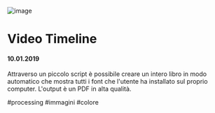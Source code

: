 ![image](https://github.com/KeremTurkyilmaz/TypeMismatchSketches/blob/master/Video%20Timeline/image/Timeline.png)

# Video Timeline

#### 10.01.2019

Attraverso un piccolo script è possibile creare un intero libro in modo automatico che mostra tutti i font che l'utente ha installato sul proprio computer. L'output è un PDF in alta qualità.

\#processing \#immagini \#colore
